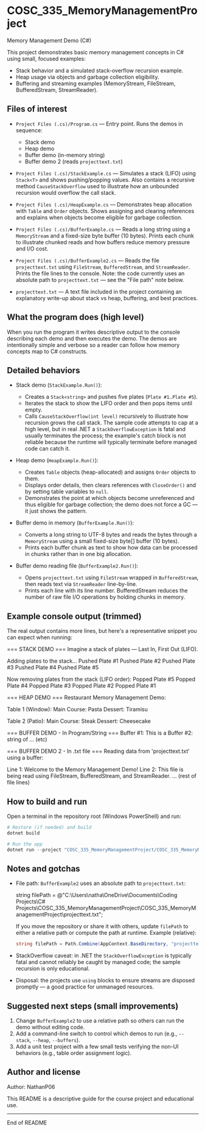 # COSC_335_MemoryManagementProject

Memory Management Demo (C#)

This project demonstrates basic memory management concepts in C# using small, focused examples:

- Stack behavior and a simulated stack-overflow recursion example.
- Heap usage via objects and garbage collection eligibility.
- Buffering and streaming examples (MemoryStream, FileStream, BufferedStream, StreamReader).

Files of interest
-----------------

- `Project Files (.cs)/Program.cs` — Entry point. Runs the demos in sequence:
  - Stack demo
  - Heap demo
  - Buffer demo (in-memory string)
  - Buffer demo 2 (reads `projecttext.txt`)

- `Project Files (.cs)/StackExample.cs` — Simulates a stack (LIFO) using `Stack<T>` and shows pushing/popping values. Also contains a recursive method `CauseStackOverflow` used to illustrate how an unbounded recursion would overflow the call stack.

- `Project Files (.cs)/HeapExample.cs` — Demonstrates heap allocation with `Table` and `Order` objects. Shows assigning and clearing references and explains when objects become eligible for garbage collection.

- `Project Files (.cs)/BufferExample.cs` — Reads a long string using a `MemoryStream` and a fixed-size byte buffer (10 bytes). Prints each chunk to illustrate chunked reads and how buffers reduce memory pressure and I/O cost.

- `Project Files (.cs)/BufferExample2.cs` — Reads the file `projecttext.txt` using `FileStream`, `BufferedStream`, and `StreamReader`. Prints the file lines to the console. Note: the code currently uses an absolute path to `projecttext.txt` — see the "File path" note below.

- `projecttext.txt` — A text file included in the project containing an explanatory write-up about stack vs heap, buffering, and best practices.

What the program does (high level)
---------------------------------

When you run the program it writes descriptive output to the console describing each demo and then executes the demo. The demos are intentionally simple and verbose so a reader can follow how memory concepts map to C# constructs.

Detailed behaviors
------------------

- Stack demo (`StackExample.Run()`):
  - Creates a `Stack<string>` and pushes five plates (`Plate #1`..`Plate #5`).
  - Iterates the stack to show the LIFO order and then pops items until empty.
  - Calls `CauseStackOverflow(int level)` recursively to illustrate how recursion grows the call stack. The sample code attempts to cap at a high level, but in real .NET a `StackOverflowException` is fatal and usually terminates the process; the example's catch block is not reliable because the runtime will typically terminate before managed code can catch it.

- Heap demo (`HeapExample.Run()`):
  - Creates `Table` objects (heap-allocated) and assigns `Order` objects to them.
  - Displays order details, then clears references with `CloseOrder()` and by setting table variables to `null`.
  - Demonstrates the point at which objects become unreferenced and thus eligible for garbage collection; the demo does not force a GC — it just shows the pattern.

- Buffer demo in memory (`BufferExample.Run()`):
  - Converts a long string to UTF-8 bytes and reads the bytes through a `MemoryStream` using a small fixed-size byte[] buffer (10 bytes).
  - Prints each buffer chunk as text to show how data can be processed in chunks rather than in one big allocation.

- Buffer demo reading file (`BufferExample2.Run()`):
  - Opens `projecttext.txt` using `FileStream` wrapped in `BufferedStream`, then reads text via `StreamReader` line-by-line.
  - Prints each line with its line number. BufferedStream reduces the number of raw file I/O operations by holding chunks in memory.

Example console output (trimmed)
-------------------------------

The real output contains more lines, but here's a representative snippet you can expect when running:

=== STACK DEMO ===
Imagine a stack of plates — Last In, First Out (LIFO).

Adding plates to the stack...
Pushed Plate #1
Pushed Plate #2
Pushed Plate #3
Pushed Plate #4
Pushed Plate #5

Now removing plates from the stack (LIFO order):
Popped Plate #5
Popped Plate #4
Popped Plate #3
Popped Plate #2
Popped Plate #1

=== HEAP DEMO ===
Restaurant Memory Management Demo:

Table 1 (Window):
  Main Course: Pasta
  Dessert: Tiramisu

Table 2 (Patio):
  Main Course: Steak
  Dessert: Cheesecake

=== BUFFER DEMO - In Program/String ===
Buffer #1: This is a
Buffer #2:  string of
... (etc)

=== BUFFER DEMO 2 - In .txt file ===
Reading data from 'projecttext.txt' using a buffer:

Line 1: Welcome to the Memory Management Demo!
Line 2: This file is being read using FileStream, BufferedStream, and StreamReader.
... (rest of file lines)

How to build and run
--------------------

Open a terminal in the repository root (Windows PowerShell) and run:

```powershell
# Restore (if needed) and build
dotnet build

# Run the app
dotnet run --project "COSC_335_MemoryManagementProject/COSC_335_MemoryManagementProject.csproj"
```

Notes and gotchas
-----------------

- File path: `BufferExample2` uses an absolute path to `projecttext.txt`:

  string filePath = @"C:\Users\natha\OneDrive\Documents\Coding Projects\C# Projects\COSC_335_MemoryManagementProject\COSC_335_MemoryManagementProject\projecttext.txt";

  If you move the repository or share it with others, update `filePath` to either a relative path or compute the path at runtime. Example (relative):

  ```csharp
  string filePath = Path.Combine(AppContext.BaseDirectory, "projecttext.txt");
  ```

- StackOverflow caveat: in .NET the `StackOverflowException` is typically fatal and cannot reliably be caught by managed code; the sample recursion is only educational.

- Disposal: the projects use `using` blocks to ensure streams are disposed promptly — a good practice for unmanaged resources.

Suggested next steps (small improvements)
---------------------------------------

1. Change `BufferExample2` to use a relative path so others can run the demo without editing code.
2. Add a command-line switch to control which demos to run (e.g., `--stack`, `--heap`, `--buffers`).
3. Add a unit test project with a few small tests verifying the non-UI behaviors (e.g., table order assignment logic).

Author and license
------------------

Author: NathanP06

This README is a descriptive guide for the course project and educational use.

---
End of README